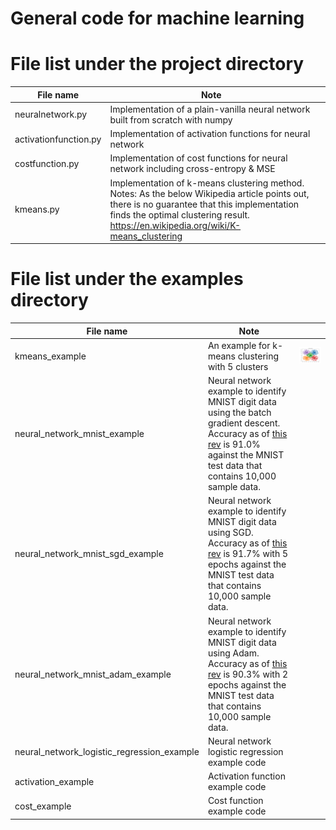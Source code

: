 # General code for machine learning

# File list under the project directory

| File name | Note | |
|---|---|---|
| neuralnetwork.py | Implementation of a plain-vanilla neural network built from scratch with numpy | |
| activationfunction.py | Implementation of activation functions for neural network | |
| costfunction.py | Implementation of cost functions for neural network including cross-entropy & MSE | |
| kmeans.py | Implementation of k-means clustering method. Notes: As the below Wikipedia article points out, there is no guarantee that this implementation finds the optimal clustering result. https://en.wikipedia.org/wiki/K-means_clustering | |

# File list under the examples directory

| File name | Note | |
|---|---|---|
| kmeans_example | An example for k-means clustering with 5 clusters | ![sample](assets/images/k-means-demo.png)|
| neural_network_mnist_example | Neural network example to identify MNIST digit data using the batch gradient descent. Accuracy as of [this rev]( https://github.com/hideyukiinada/ml/commit/5b9e4dca610791d5d9f21dd1890e1a27c3002c2a) is 91.0% against the MNIST test data that contains 10,000 sample data. | |
| neural_network_mnist_sgd_example | Neural network example to identify MNIST digit data using SGD. Accuracy as of [this rev]( https://github.com/hideyukiinada/ml/commit/1cfd9bb688b364309c8dda9cabdc41e72c512b7a) is 91.7% with 5 epochs against the MNIST test data that contains 10,000 sample data. | |
| neural_network_mnist_adam_example | Neural network example to identify MNIST digit data using Adam. Accuracy as of [this rev]( https://github.com/hideyukiinada/ml/commit/62eba5630239a368fa1895569b669ed290e899e8) is 90.3% with 2 epochs against the MNIST test data that contains 10,000 sample data. | |
| neural_network_logistic_regression_example | Neural network logistic regression example code | |
| activation_example | Activation function example code | |
| cost_example | Cost function example code | |


